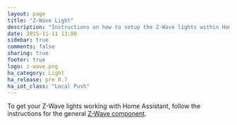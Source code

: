 ```yaml
---
layout: page
title: "Z-Wave Light"
description: "Instructions on how to setup the Z-Wave lights within Home Assistant."
date: 2015-11-11 13:00
sidebar: true
comments: false
sharing: true
footer: true
logo: z-wave.png
ha_category: Light
ha_release: pre 0.7
ha_iot_class: "Local Push"
---
```


To get your Z-Wave lights working with Home Assistant, follow the instructions for the general [Z-Wave component](/components/zwave/).
